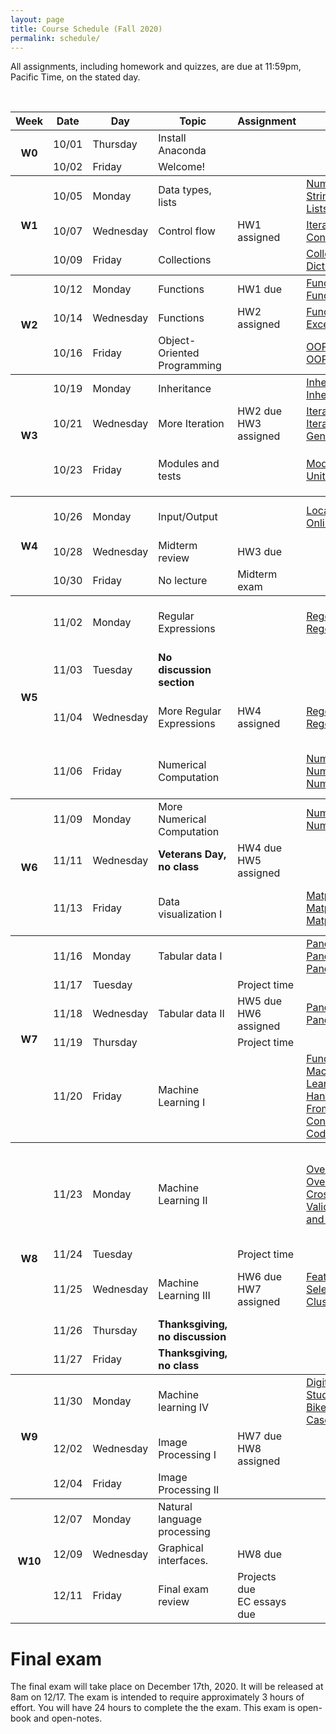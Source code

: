 ```yaml
---
layout: page
title: Course Schedule (Fall 2020)
permalink: schedule/
---
```


All assignments, including homework and quizzes, are due at 11:59pm, Pacific Time, on the stated day. 

<br>



<table style="width:100%">
    <tr>
        <th><div class="sr_only">Week</div></th>
        <th><div class="sr_only">Date</div></th>
        <th><div class="sr_only">Day</div></th>
        <th><div class="sr_only">Topic</div></th>
        <th><div class="sr_only">Assignment</div></th>
        <th>Notes</th>
        <th>Videos</th>
        <th>Readings</th>
    </tr>
    <tbody class="week">
    <tr>
        <th rowspan="2" class="week_marker_even"> W0 </th>
        <td>10/01</td>
        <td>Thursday</td>
        <td>Install Anaconda</td>
        <td></td>
        <td></td>
        <td></td>
        <td>
            <a href="https://docs.anaconda.com/anaconda/install/"> Instructions</a>
        </td>
    </tr>
    <tr>
        <td>10/02</td>
        <td>Friday</td>
        <td>Welcome!</td>
        <td></td>
        <td></td>
        <td></td>
        <td> 
            <a href="https://docs.python.org/3/tutorial/appetite.html">Python Tutorial 1 </a>
        </td>
    </tr>
    </tbody>
    <tbody class="week">
    <tr>
        <th rowspan="3" class="week_marker_odd"> W1 </th>
        <td>10/05</td>
        <td>Monday</td>
        <td>Data types, lists</td>
        <td></td>
        <td> 
            <a href="https://nbviewer.jupyter.org/github/PhilChodrow/PIC16A/blob/master/content/basics/numbers.ipynb"> 
                Numbers
            </a>  
            <br>
            <a href="https://nbviewer.jupyter.org/github/PhilChodrow/PIC16A/blob/master/content/basics/strings.ipynb"> 
                Strings
            </a>
            <br>
            <a href="https://nbviewer.jupyter.org/github/PhilChodrow/PIC16A/blob/master/content/basics/lists.ipynb"> 
                Lists
            </a> 
        </td>
        <td>
            <a href="https://youtu.be/Vws-gJxqM5s">
                Numbers
            </a>
            <br>
            <a href="https://youtu.be/duCSMMX8RUc">
                Strings 
            </a>
            <br>
            <a href="https://www.youtube.com/watch?v=2e1Al1yaY4U">
                Lists
            </a> 
        </td>
        <td>
            <a href="https://docs.python.org/3/tutorial/introduction.html">Python Tutorial 3</a>
        </td>
    </tr>
    <tr>
        <td>10/07</td>
        <td>Wednesday</td>
        <td>Control flow</td>
        <td><div class="assignment"> HW1 assigned</div></td>
        <td> 
            <a href="https://nbviewer.jupyter.org/github/PhilChodrow/PIC16A/blob/master/content/basics/for_loops_and_comprehensions.ipynb"> 
                Iteration
            </a>  
            <br>
            <a href="https://nbviewer.jupyter.org/github/PhilChodrow/PIC16A/blob/master/content/basics/control_flow.ipynb"> 
                Control flow
            </a>
        </td>
        <td>
            <a href="https://youtu.be/Y08doVJjv84">
                Iteration
            </a>
            <br>
            <a href="https://youtu.be/GnFg3f6oFqU">
                Control flow
            </a>
            <br>
        </td>
        <td>
            <a href="https://docs.python.org/3/tutorial/controlflow.html">
                Python Tutorial 4.1-4.5
            </a>
        </td>
    </tr>
    <tr>
        <td>10/09</td>
        <td>Friday</td>
        <td>Collections</td>
        <td></td>
        <td> 
            <a href="https://nbviewer.jupyter.org/github/PhilChodrow/PIC16A/blob/master/content/basics/more_iterables.ipynb"> 
                Collections
            </a>  
            <br>
            <a href="https://nbviewer.jupyter.org/github/PhilChodrow/PIC16A/blob/master/content/basics/dictionaries.ipynb"> 
                Dictionaries
            </a>
        </td>
        <td>
            <a href="https://youtu.be/5JUqacQcewM">
                Collections
            </a>
            <br>
            <a href="https://youtu.be/ms1D4zEHOMM">
                Dictionaries
            </a>
            <br>
        </td>
        <td>
            <a href="https://docs.python.org/3/tutorial/datastructures.html">Python Tutorial 5</a>
        </td>
    </tr>
    </tbody>
    <tbody class="week">
        <tr>
            <th rowspan="3" class="week_marker_even"> W2 </th>
            <td>10/12</td>
            <td>Monday</td>
            <td>Functions</td>
            <td><div class="hw">HW1 due</div></td>
            <td>
                <a href="https://nbviewer.jupyter.org/github/PhilChodrow/PIC16A/blob/master/content/functions/functions_1.ipynb"> 
                Functions I
                </a>
                <br>
                <a href="https://nbviewer.jupyter.org/github/PhilChodrow/PIC16A/blob/master/content/functions/functions_2.ipynb"> 
                Functions II
                </a>      
            </td>
            <td>
                <a href="https://youtu.be/Y6c-1VxXYvE"> 
                Functions I
                </a>
                <br>
                <a href="https://youtu.be/N1jT_ZpplQs"> 
                Functions II
                </a>
                <br>
            </td>
            <td><a href="https://docs.python.org/3/tutorial/controlflow.html#defining-functions">Python Tutorial 4.6-7</a></td>
        </tr>
        <tr>
            <td>10/14</td>
            <td>Wednesday</td>
            <td>Functions</td>
            <td><div class="assignment"> HW2 assigned</div></td>
            <td>
                <a href="https://nbviewer.jupyter.org/github/PhilChodrow/PIC16A/blob/master/content/functions/functions_3.ipynb"> 
                Functions III
                </a>
                <br>
                <a href="https://nbviewer.jupyter.org/github/PhilChodrow/PIC16A/blob/master/content/functions/exceptions.ipynb"> 
                Exceptions
                </a>
            </td>
            <td>
                <a href="https://youtu.be/ojdHJ4qSkaM"> 
                Functions III
                </a>
                <br>
                <a href="https://youtu.be/JEKXteMktwA"> 
                Exceptions
                </a>
            </td>
            <td><a href="https://docs.python.org/3/tutorial/errors.html">Python Tutorial 8</a></td>
        </tr>
        <tr>
            <td>10/16</td>
            <td>Friday</td>
            <td>Object-Oriented Programming</td>
            <td></td>
            <td>
                <a href="https://nbviewer.jupyter.org/github/PhilChodrow/PIC16A/blob/master/content/object_oriented_programming/class_and_objects_I.ipynb">
                    OOP I
                </a>
                <br>
                <a href="https://nbviewer.jupyter.org/github/PhilChodrow/PIC16A/blob/master/content/object_oriented_programming/classes_and_objects_II.ipynb">
                    OOP II
                </a>
            </td>
            <td>
                <a href="https://youtu.be/_GrQScemoz4">
                    OOP I
                </a>
                <br>
                <a href="https://youtu.be/PjOpuWaK40k">
                    OOP II
                </a>
            </td>
            <td>
                <a href="https://docs.python.org/3/tutorial/classes.html">
                    Python Tutorial 9.1-9.4
                </a>
            </td>
        </tr>
    </tbody>
    <tbody class="week">
        <tr>
            <th rowspan="3" class="week_marker_odd"> W3 </th>
            <td>10/19</td>
            <td>Monday</td>
            <td>Inheritance</td>
            <td></td>
            <td>
                <a href="https://nbviewer.jupyter.org/github/PhilChodrow/PIC16A/blob/master/content/object_oriented_programming/inheritance_I.ipynb">
                    Inheritance I
                </a>
                <br>
                <a href="https://nbviewer.jupyter.org/github/PhilChodrow/PIC16A/blob/master/content/object_oriented_programming/inheritance_II.ipynb">
                    Inheritance II
                </a>
            </td>
            <td>
                <a href="https://youtu.be/XChF4v8FLq4">
                    Inheritance I
                </a>
                <br>
                <a href="https://youtu.be/PHiAsOuApgg">
                    Inheritance II
                </a>
            </td>
            <td>
                <a href="https://docs.python.org/3/tutorial/classes.html">
                    Python Tutorial 9.5-.9.6
                </a>
            </td>
        </tr>
        <tr>
            <td>10/21</td>
            <td>Wednesday</td>
            <td>More Iteration</td>
            <td><div class="hw">HW2 due</div><div class="assignment"> HW3 assigned</div></td>
            <td>
                <a href="https://nbviewer.jupyter.org/github/PhilChodrow/PIC16A/blob/master/content/object_oriented_programming/Iterators_1.ipynb">
                    Iterators I
                </a>
                <br>
                <a href="https://nbviewer.jupyter.org/github/PhilChodrow/PIC16A/blob/master/content/object_oriented_programming/Iterators_2.ipynb">
                    Iterators II
                </a>
                <a href="https://nbviewer.jupyter.org/github/PhilChodrow/PIC16A/blob/master/content/object_oriented_programming/generators.ipynb">
                    Generators
                </a>
            </td>
            <td>
                <a href="https://youtu.be/kn5yT12ohlk">
                    Iterators I
                </a>
                <br>
                <a href="https://youtu.be/Nid6KGKeZ2E">
                    Iterators II
                </a>
                <a href="https://youtu.be/okVpT_PrOx4">
                    Generators
                </a>
            </td>
            <td>
                <a href="https://docs.python.org/3/tutorial/classes.html">
                    Python Tutorial 9.8-9.10
                </a>
            </td>
            <td></td>
            <td></td>
        </tr>
        <tr>
            <td>10/23</td>
            <td>Friday</td>
            <td>Modules and tests</td>
            <td></td>
            <td>
                <a href="https://nbviewer.jupyter.org/github/PhilChodrow/PIC16A/blob/master/content/IO_and_modules/modules/modules.ipynb">
                    Modules
                </a>
                <br>
                <a href="https://nbviewer.jupyter.org/github/PhilChodrow/PIC16A/blob/master/content/IO_and_modules/modules/unit_testing.ipynb">
                    Unit-Testing
                </a> 
            </td>
            <td>
                <a href="https://youtu.be/dfH0-x1tgRo">
                    Modules
                </a>
                <br>
                <a href="https://youtu.be/TwOmk9oSaR8">
                    Unit-Testing
                </a> 
            </td>
            <td>
                <a href="https://www.geeksforgeeks.org/what-does-the-if-__name__-__main__-do/">
                    <code>__name__ == "__main__"</code>?
                </a>
                <br>
                <a href="https://docs.python.org/3/library/unittest.html">
                    Basic Example <br> 
                    (unittest docs)
                </a> 
            </td>
        </tr>
    </tbody>
    <tbody class="week">
        <tr>
            <th rowspan="3" class="week_marker_even"> W4 </th>
            <td>10/26</td>
            <td>Monday</td>
            <td>Input/Output</td>
            <td></td>
            <td>
                <a href="https://nbviewer.jupyter.org/github/PhilChodrow/PIC16A/blob/master/content/IO_and_modules/IO/IO.ipynb">
                    Local data
                </a>
                <br>
                <a href="https://nbviewer.jupyter.org/github/PhilChodrow/PIC16A/blob/master/content/IO_and_modules/IO/online_data.ipynb">
                    Online data
                </a>
            </td>
            <td>
                <a href="https://youtu.be/jZaj3rDnW34">
                    Local data
                </a>
                <br>
                <a href="https://youtu.be/kHKzuFi5Omw">
                    Online data
                </a>
            </td>
            <td>
                <a href = "https://docs.python.org/3/tutorial/inputoutput.html">
                Python Tutorial 7.2
                </a>
                <br>
                <a href = "https://docs.python.org/3/library/csv.html#reader-objects">
                CSV docs
                </a>
            </td>
        </tr>
        <tr>
            <td>10/28</td>
            <td>Wednesday</td>
            <td>Midterm review</td>
            <td><div class="hw">HW3 due</div></td>
            <td></td>
            <td></td>
            <td></td>
        </tr>
        <tr>
            <td>10/30</td>
            <td>Friday</td>
            <td>No lecture</td>
            <td><div class="exam">Midterm exam</div></td>
            <td></td>
            <td></td>
            <td></td>
        </tr>
    </tbody>
    <tbody class="week">
        <tr>
            <th rowspan="4" class="week_marker_odd"> W5 </th>
            <td>11/02</td>
            <td>Monday</td>
            <td>Regular Expressions</td>
            <td></td>
            <td>
                <a href="https://nbviewer.jupyter.org/github/PhilChodrow/PIC16A/blob/master/content/regex/regex_1.ipynb">
                    Regex I
                </a>
                <br>
                <a href="https://nbviewer.jupyter.org/github/PhilChodrow/PIC16A/blob/master/content/regex/regex_2.ipynb">
                    Regex II
                </a>
            </td>
            <td>
                <a href="https://youtu.be/XTcSES2Ya_w">
                    Regex I
                </a>
                <br>
                <a href="https://youtu.be/z2EYSZ-xPJ4">
                    Regex II
                </a>
            </td>
            <td>
                <a href = "https://regexone.com/">
                RegexOne Tutorial
                </a>
                <br>
                (through Lesson 9)
            </td>
        </tr>
        <tr>
            <td>11/03</td>
            <td>Tuesday</td>
            <td><b>No discussion section</b></td>
            <td></td>
            <td></td>
            <td></td>
            <td></td>
        </tr>
        <tr>
            <td>11/04</td>
            <td>Wednesday</td>
            <td>More Regular Expressions</td>
            <td><div class="assignment"> HW4 assigned</div></td>
            <td>
                <a href="https://nbviewer.jupyter.org/github/PhilChodrow/PIC16A/blob/master/content/regex/regex_3.ipynb">
                    Regex III
                </a>
                <br>
                <a href="https://nbviewer.jupyter.org/github/PhilChodrow/PIC16A/blob/master/content/regex/regex_4.ipynb">
                    Regex IV
                </a>
            </td>
            <td>
                <a href="https://youtu.be/FMfTQcke158">
                    Regex III
                </a>
                <br>
                <a href="https://youtu.be/8KWirXCC-fA">
                    Regex IV
                </a>
            </td>
            <td>
                <a href = "https://regexone.com/">
                RegexOne Tutorial
                </a>
                <br>
                (through Lesson 15)
            </td>
        </tr>
        <tr>
            <td>11/06</td>
            <td>Friday</td>
            <td>Numerical Computation</td>
            <td></td>
            <td>
                <a href="https://nbviewer.jupyter.org/github/PhilChodrow/PIC16A/blob/master/content/np_plt/numpy_1.ipynb">
                    NumPy I
                </a>
                <br>
                <a href="https://nbviewer.jupyter.org/github/PhilChodrow/PIC16A/blob/master/content/np_plt/numpy_2.ipynb">
                    NumPy II
                </a>
                <br>
                <a href="https://nbviewer.jupyter.org/github/PhilChodrow/PIC16A/blob/master/content/np_plt/numpy_3.ipynb">
                    NumPy III
                </a>
            </td>
            <td>
                <a href="https://youtu.be/JJtkGdTNC44">
                    NumPy I
                </a>
                <br>
                <a href="https://youtu.be/-w0SVtO-1hw">
                    NumPy II
                </a>
                <br>
                <a href="https://youtu.be/e_wLhPUvzvs">
                    NumPy III 
                </a>
            </td>
            <td>
                <a href = "https://jakevdp.github.io/PythonDataScienceHandbook/02.01-understanding-data-types.html">
                Data Types Review
                </a>
                <br>
                <a href = "https://jakevdp.github.io/PythonDataScienceHandbook/02.02-the-basics-of-numpy-arrays.html">
                Array Basics
                </a>
                <br>
                <a href = "https://jakevdp.github.io/PythonDataScienceHandbook/02.06-boolean-arrays-and-masks.html">
                Boolean Arrays
                </a>
            </td>
        </tr>
    </tbody>
    <tbody class="week">
        <tr>
            <th rowspan="3" class="week_marker_even"> W6 </th>
            <td>11/09</td>
            <td>Monday</td>
            <td>More Numerical Computation</td>
            <td></td>
            <td>
                <a href="https://nbviewer.jupyter.org/github/PhilChodrow/PIC16A/blob/master/content/np_plt/numpy_4.ipynb">
                    NumPy IV
                </a>
                <br>
                <a href="https://nbviewer.jupyter.org/github/PhilChodrow/PIC16A/blob/master/content/np_plt/numpy_5.ipynb">
                    NumPy V
                </a>
            </td>
            <td>
                <a href="https://youtu.be/hqFq9DV8Dyc">
                    NumPy IV
                </a>
                <br>
                <a href="https://youtu.be/lJp9Tk_caDc">
                    NumPy V
                </a>
            </td>
            <td>
                <a href = "https://jakevdp.github.io/PythonDataScienceHandbook/02.03-computation-on-arrays-ufuncs.html">
                Universal Functions
                </a>
                <br>
                <a href = "https://jakevdp.github.io/PythonDataScienceHandbook/02.04-computation-on-arrays-aggregates.html">
                Aggregation
                </a>
            </td>
        </tr>
        <tr>
            <td>11/11</td>
            <td>Wednesday</td>
            <td><b>Veterans Day, no class</b></td>
            <td><div class="hw"> HW4 due</div><div class="assignment"> HW5 assigned</div></td>
            <td></td>
            <td></td>
            <td></td>
        </tr>
        <tr>
            <td>11/13</td>
            <td>Friday</td>
            <td>Data visualization I</td>
            <td></td>
            <td>
                <a href="https://nbviewer.jupyter.org/github/PhilChodrow/PIC16A/blob/master/content/np_plt/plt_1.ipynb">
                    Matplotlib I
                </a>
                <br>
                <a href="https://nbviewer.jupyter.org/github/PhilChodrow/PIC16A/blob/master/content/np_plt/plt_2.ipynb">
                    Matplotlib II
                </a>
                <br>
                <a href="https://nbviewer.jupyter.org/github/PhilChodrow/PIC16A/blob/master/content/np_plt/plt_3.ipynb">
                    Matplotlib III
                </a>
            </td>
             <td>
                <a href="https://youtu.be/g0-9oxrSjfw">
                    Matplotlib I
                </a>
                <br>
                <a href="https://youtu.be/9q3MW-aycmM">
                    Matplotlib II
                </a>
                <br>
                <a href="https://youtu.be/y7eWGzsrQOY">
                    Matplotlib III
                </a>
            </td>
            <td>
                <a href="https://jakevdp.github.io/PythonDataScienceHandbook/04.00-introduction-to-matplotlib.html">
                    Introduction
                </a>
                <br>
                <a href="https://jakevdp.github.io/PythonDataScienceHandbook/04.01-simple-line-plots.html">
                    Simple line plots
                </a>
                <br>
                <a href="https://jakevdp.github.io/PythonDataScienceHandbook/04.02-simple-scatter-plots.html">
                    Simple scatter plots
                </a>
            </td>
        </tr>
    </tbody>
    <tbody class="week">
        <tr>
            <th rowspan="5" class="week_marker_odd"> W7 </th>
            <td>11/16</td>
            <td>Monday</td>
            <td>Tabular data I</td>
            <td></td>
            <td>
                <a href="https://nbviewer.jupyter.org/github/PhilChodrow/PIC16A/blob/master/content/pd/pd_1.ipynb">
                    Pandas I
                </a>
                <br>
                <a href="https://nbviewer.jupyter.org/github/PhilChodrow/PIC16A/blob/master/content/pd/pd_2.ipynb">
                    Pandas II
                </a>
                <br>
                <a href="https://nbviewer.jupyter.org/github/PhilChodrow/PIC16A/blob/master/content/pd/pd_3.ipynb">
                    Pandas III
                </a>
            </td>
            <td>
                <a href="https://youtu.be/e8jeluCJzTI">
                    Pandas I
                </a>
                <br>
                <a href="https://youtu.be/jw9yHCS0SZ8">
                    Pandas II
                </a>
                <br>
                <a href="https://youtu.be/RV8syujW5Tk">
                    Pandas III
                </a>
            </td>
            <td>
                <a href="https://jakevdp.github.io/PythonDataScienceHandbook/03.01-introducing-pandas-objects.html">
                    Pandas objects
                </a>
                <br>
                <a href="https://jakevdp.github.io/PythonDataScienceHandbook/03.02-data-indexing-and-selection.html">
                    Indexing
                </a>
                <br>
                <a href="https://jakevdp.github.io/PythonDataScienceHandbook/03.10-working-with-strings.html">
                    String operations
                </a>
            </td>
        </tr>
        <tr>
            <td>11/17</td>
            <td>Tuesday</td>
            <td></td>
            <td><div class="project">Project time</div></td>
            <td></td>
            <td></td>
            <td></td>
        </tr>
        <tr>
            <td>11/18</td>
            <td>Wednesday</td>
            <td>Tabular data II</td>
            <td><div class="hw"> HW5 due</div><div class="assignment"> HW6 assigned</div></td>
            <td>
                <a href="https://nbviewer.jupyter.org/github/PhilChodrow/PIC16A/blob/master/content/pd/pd_4.ipynb">
                    Pandas IV
                </a>
                <br>
                <a href="https://nbviewer.jupyter.org/github/PhilChodrow/PIC16A/blob/master/content/pd/pd_5.ipynb">
                    Pandas V
                </a>
            </td>
            <td>
                <a href="https://youtu.be/Havu_hOOiZY">
                    Pandas IV
                </a>
                <br>
                <a href="https://youtu.be/k0pvvty_ePI">
                    Pandas V
                </a>
            </td>
            <td>
                <a href="https://jakevdp.github.io/PythonDataScienceHandbook/03.08-aggregation-and-grouping.html">
                    Aggregation and Grouping
                </a>
            </td>
        </tr>
        <tr>
            <td>11/19</td>
            <td>Thursday</td>
            <td></td>
            <td><div class="project">Project time</div></td>
            <td></td>
            <td></td>
            <td></td>
        </tr>
        <tr>
            <td>11/20</td>
            <td>Friday</td>
            <td>Machine Learning I</td>
            <td></td>
            <td>
                <a href="https://philchodrow.github.io/PIC16A/content/ML/ML_1.jpg">
                    Fundamentals
                </a>
                <br>
                <a href="https://nbviewer.jupyter.org/github/PhilChodrow/PIC16A/blob/master/content/ML/ML_2.ipynb">
                    Machine Learning by Hand
                </a>
                <br>
                <a href="https://nbviewer.jupyter.org/github/PhilChodrow/PIC16A/blob/master/content/ML/ML_3.ipynb">
                    From Concepts to Code
                </a>
            </td>
            <td>
                <a href="https://youtu.be/TOjJcMR053I">
                    Fundamentals
                </a>
                <br>
                <a href="https://youtu.be/l-UkQoBlgek">
                    Machine Learning by Hand
                </a>
                <br>
                <a href="https://youtu.be/KRn6nxKunR8">
                    From Concepts to Code
                </a>
            </td>
            <td>
                <a href="https://jakevdp.github.io/PythonDataScienceHandbook/05.02-introducing-scikit-learn.html">
                    Scikit-Learn Intro
                </a>
                <br>
                <a href="http://noracook.io/Books/Python/introductiontomachinelearningwithpython.pdf">
                    Chapter 1: Intro to ML with Python
                </a>
            </td>
        </tr>
    </tbody>
    <tbody class="week">
        <tr>
            <th rowspan="5" class="week_marker_even"> W8 </th>
            <td>11/23</td>
            <td>Monday</td>
            <td>Machine Learning II</td>
            <td></td>
            <td>
                <a href="https://nbviewer.jupyter.org/github/PhilChodrow/PIC16A/blob/master/content/ML/ML_4.ipynb">
                    Overfitting I
                </a>
                <br>
                <a href="https://nbviewer.jupyter.org/github/PhilChodrow/PIC16A/blob/master/content/ML/ML_5.ipynb">
                    Overfitting II
                </a>
                <br>
                <a href="https://nbviewer.jupyter.org/github/PhilChodrow/PIC16A/blob/master/content/ML/ML_6.ipynb">
                    Cross-Validation and Testing
                </a>
            </td>
            <td>
                <a href="https://youtu.be/8mO3DA4SFtQ">
                    Overfitting I
                </a>
                <br>
                <a href="https://youtu.be/d9B0YhdP2t4">
                    Overfitting II
                </a>
                <br>
                <a href="https://youtu.be/uXzxamAtFZw">
                    Cross-Validation and Testing
                </a>
            </td>
            <td>
                <a href="https://jakevdp.github.io/PythonDataScienceHandbook/05.03-hyperparameters-and-model-validation.html">
                    Hyperparameters and Validation
                </a>
                <br>
                <a href="http://noracook.io/Books/Python/introductiontomachinelearningwithpython.pdf">
                    Chapter 2: Supervised Algorithms 
                    <br>
                    (optional, highly recommended for projects)
                </a>
            </td>
        </tr>
        <tr>
            <td>11/24</td>
            <td>Tuesday</td>
            <td></td>
            <td><div class="project">Project time</div></td>
            <td></td>
            <td></td>
            <td></td>
        </tr>
        <tr>
            <td>11/25</td>
            <td>Wednesday</td>
            <td>Machine Learning III</td>
            <td><div class="hw"> HW6 due</div><div class="assignment"> HW7 assigned</div></td>
            <td>
                <a href="https://nbviewer.jupyter.org/github/PhilChodrow/PIC16A/blob/master/content/ML/ML_7.ipynb">
                    Feature Selection
                </a>
                <br>
                <a href="https://nbviewer.jupyter.org/github/PhilChodrow/PIC16A/blob/master/content/ML/ML_8.ipynb">
                    Clustering
                </a>
            </td>
            <td>
                <a href="https://youtu.be/B80bDMItLYw">
                    Feature Selection
                </a>
                <br>
                <a href="https://youtu.be/xzyqXSLBJ9A">
                    Clustering
                </a>
            </td>
            <td>
                <a href="https://blog.floydhub.com/introduction-to-k-means-clustering-in-python-with-scikit-learn/">Introduction to K-Means Clustering in Python</a>
            </td>
        </tr>
        <tr>
            <td>11/26</td>
            <td>Thursday</td>
            <td><b>Thanksgiving, no discussion</b></td>
            <td></td>
            <td></td>
            <td></td>
            <td></td>
        </tr>
        <tr>
            <td>11/27</td>
            <td>Friday</td>
            <td><b>Thanksgiving, no class</b></td>
            <td></td>
            <td></td>
            <td></td>
            <td></td>
        </tr>
    </tbody>
    <tbody class="week">
        <tr>
            <th rowspan="3" class="week_marker_odd"> W9 </th>
            <td>11/30</td>
            <td>Monday</td>
            <td>Machine learning IV </td>
            <td></td>
            <td>
                <a href="https://nbviewer.jupyter.org/github/PhilChodrow/PIC16A/blob/master/content/ML/digits.ipynb">
                    Digits Case Study
                </a>
                <br>
                <a href="https://nbviewer.jupyter.org/github/PhilChodrow/PIC16A/blob/master/content/ML/bikeshare.ipynb">
                    Bikeshare Case Study
                </a>
            </td>
            <td>
                <a href="https://youtu.be/H6YG4HMAZPU">
                    Digits Case Study
                </a>
                <br>
                <a href="https://youtu.be/VW4EqunOUL4">
                    Bikeshare Case Study
                </a>
            </td>
            <td>None.</td>
        </tr>
        <tr>
            <td>12/02</td>
            <td>Wednesday</td>
            <td>Image Processing I</td>
            <td><div class="hw"> HW7 due</div><div class="assignment"> HW8 assigned</div></td>
            <td></td>
            <td></td>
            <td></td>
        </tr>
        <tr>
            <td>12/04</td>
            <td>Friday</td>
            <td>Image Processing II</td>
            <td></td>
            <td></td>
            <td></td>
            <td></td>
        </tr>
    </tbody>
    <tbody class="week">
        <tr>
            <th rowspan="3" class="week_marker_even"> W10 </th>
            <td>12/07</td>
            <td>Monday</td>
            <td>Natural language processing </td>
            <td></td>
            <td></td>
            <td></td>
            <td></td>
        </tr>
        <tr>
            <td>12/09</td>
            <td>Wednesday</td>
            <td>Graphical interfaces.</td>
            <td><div class="hw"> HW8 due</div></td>
            <td></td>
            <td></td>
            <td></td>
        </tr>
        <tr>
            <td>12/11</td>
            <td>Friday</td>
            <td>Final exam review</td>
            <td>
                <div class="project">Projects due</div>
                <div class="hw">EC essays due</div>
            </td>
            <td></td>
            <td></td>
            <td></td>
        </tr>
    </tbody>
</table>

# Final exam

The final exam will take place on December 17th, 2020. It will be released at 8am on 12/17. The exam is intended to require approximately 3 hours of effort. You will have 24 hours to complete the the exam. This exam is open-book and open-notes. 
